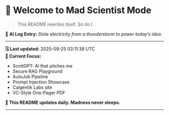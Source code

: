 # 🧪 Welcome to Mad Scientist Mode

> This README rewrites itself. So do I.

🧠 **AI Log Entry:** _Stole electricity from a thunderstorm to power today’s idea._

---

**🗓 Last updated:** 2025-09-25 03:11:38 UTC  
**🧠 Current Focus:**  
- ScottGPT: AI that pitches me
- Secure RAG Playground
- AutoJob Pipeline
- Prompt Injection Showcase
- Calgentik Labs site
- VC-Style One-Pager PDF

**🔁 This README updates daily. Madness never sleeps.**

---

